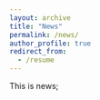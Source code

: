 ```yaml
---
layout: archive
title: "News"
permalink: /news/
author_profile: true
redirect_from:
  - /resume
---
```

This is news;